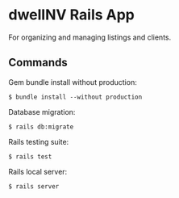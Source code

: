 # dwellNV Rails App
For organizing and managing listings and clients.

## Commands

Gem bundle install without production:

```
$ bundle install --without production
```

Database migration:

```
$ rails db:migrate
```

Rails testing suite:

```
$ rails test
```

Rails local server:

```
$ rails server
```
